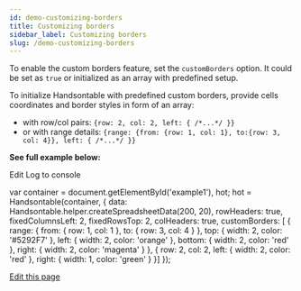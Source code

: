 ```yaml
---
id: demo-customizing-borders
title: Customizing borders
sidebar_label: Customizing borders
slug: /demo-customizing-borders
---
```


To enable the custom borders feature, set the `customBorders` option. It could be set as `true` or initialized as an array with predefined setup.

To initialize Handsontable with predefined custom borders, provide cells coordinates and border styles in form of an array:

*   with row/col pairs: `{row: 2, col: 2, left: { /*...*/ }}`
*   or with range details: `{range: {from: {row: 1, col: 1}, to:{row: 3, col: 4}}, left: { /*...*/ }}`

**See full example below:**

Edit Log to console

var container = document.getElementById('example1'), hot; hot = Handsontable(container, { data: Handsontable.helper.createSpreadsheetData(200, 20), rowHeaders: true, fixedColumnsLeft: 2, fixedRowsTop: 2, colHeaders: true, customBorders: \[ { range: { from: { row: 1, col: 1 }, to: { row: 3, col: 4 } }, top: { width: 2, color: '#5292F7' }, left: { width: 2, color: 'orange' }, bottom: { width: 2, color: 'red' }, right: { width: 2, color: 'magenta' } }, { row: 2, col: 2, left: { width: 2, color: 'red' }, right: { width: 1, color: 'green' } }\] });

[Edit this page](https://github.com/handsontable/docs/edit/8.2.0/tutorials/customizing-borders.html)
